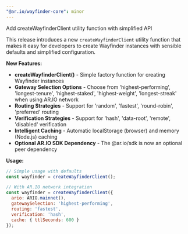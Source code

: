 ```yaml
---
"@ar.io/wayfinder-core": minor
---
```


Add createWayfinderClient utility function with simplified API

This release introduces a new `createWayfinderClient` utility function that makes it easy for developers to create Wayfinder instances with sensible defaults and simplified configuration.

**New Features:**
- **createWayfinderClient()** - Simple factory function for creating Wayfinder instances
- **Gateway Selection Options** - Choose from 'highest-performing', 'longest-tenure', 'highest-staked', 'highest-weight', 'longest-streak' when using AR.IO network
- **Routing Strategies** - Support for 'random', 'fastest', 'round-robin', 'preferred' routing
- **Verification Strategies** - Support for 'hash', 'data-root', 'remote', 'disabled' verification
- **Intelligent Caching** - Automatic localStorage (browser) and memory (Node.js) caching
- **Optional AR.IO SDK Dependency** - The @ar.io/sdk is now an optional peer dependency

**Usage:**
```javascript
// Simple usage with defaults
const wayfinder = createWayfinderClient();

// With AR.IO network integration
const wayfinder = createWayfinderClient({
  ario: ARIO.mainnet(),
  gatewaySelection: 'highest-performing',
  routing: 'fastest',
  verification: 'hash',
  cache: { ttlSeconds: 600 }
});
```
